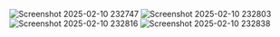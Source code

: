 ![Screenshot 2025-02-10 232747](https://github.com/user-attachments/assets/9b6a995d-0e64-41d0-92c8-1e789bb11280)
![Screenshot 2025-02-10 232803](https://github.com/user-attachments/assets/1dd10ded-6010-4971-91bc-370d5f4dbb50)
![Screenshot 2025-02-10 232816](https://github.com/user-attachments/assets/c57fc834-42cc-4bb7-8979-d5c20f4ba489)
![Screenshot 2025-02-10 232838](https://github.com/user-attachments/assets/95186413-2db4-4c7c-bcc6-a364e93df5a9)
